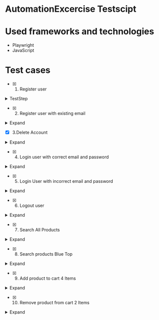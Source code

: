 # AutomationExcercise Testscipt

# Used frameworks and technologies
- Playwright
- JavaScript

# Test cases
- [x] 1. Register user

<details>
<summary>TestStep</summary>

1. Open the browser
2. Navigate to url 'http://automationexercise.com'
3. Click on 'Signup / Login' text
4. Enter name and email address under New User Signup!
5. Click 'Signup' button
6. Fill details: Gernder,Title, Name, Email, Password, Date of birth
7. Select checkbox 'Sign up for our newsletter!'
8. Select checkbox 'Receive special offers from our partners!'
9. Fill details: First name, Last name, Company, Address, Address2, Country, State, City, Zipcode, Mobile Number
10. Click 'Create Account button'
11. Verify title to be "Automation Exercise - Account Created"
12. Click 'Continue' button
13. Verify that 'Logged in as username' is visible

</details>

- [x] 2. Register user with existing email

<details>
<summary>Expand</summary>

1. Open the browser
2. Navigate to url 'http://automationexercise.com'
3. Click on 'Signup / Login' text
4. Enter Existing name and email address
5. Click 'Signup' button

</details>

- [x] 3.Delete Account

<details>
<summary>Expand</summary>

1. Open the browser
2. Navigate to url 'http://automationexercise.com'
3. Click on 'Signup / Login' text
4. Enter Email Address and Password under Login to your account
5. Click 'Login' button
6. Click 'Delete Account' in Navbar

</details>
    
- [x] 4. Login user with correct email and password

<details>
<summary>Expand</summary>

1. Open the browser
2. Navigate to url 'http://automationexercise.com'
3. Click on 'Signup / Login' text
4. Enter Email Address and Password under Login to your account
5. Click 'Login' button

</details>

- [x] 5. Login User with incorrect email and password

<details>
<summary>Expand</summary>

1. Open the browser
2. Navigate to url 'http://automationexercise.com'
3. Click on 'Signup / Login' text
4. Enter Invalid Email Address and Password under Login to your account
5. Click 'Login' button

</details>

- [x] 6. Logout user

<details>
<summary>Expand</summary>

1. Open browser
2. Navigate to url 'http://automationexercise.com/login'
3. Enter correct email address and password
4. Click 'login' button
5. Verify that 'Logged in as username' is visible
6. Click 'Logout' button
7. Verify that user is logged out
   
</details>

- [x] 7. Search All Products

<details>
<summary>Expand</summary>

1. Open the browser
2. Navigate to url 'http://automationexercise.com'
3. Click 'Product' text
4. Click Search icon 
</details>

- [x] 8. Search products Blue Top

<details>
<summary>Expand</summary>
  
1. Open the browser
2. Navigate to url 'http://automationexercise.com'
3. Click 'Product' text
4. Fill details:Search Product
4. Click Search icon 
</details>

- [x] 9. Add product to cart 4 Items

<details>
<summary>Expand</summary>

1. Open the browser
2. Navigate to url 'http://automationexercise.com'
3. Click on 'Signup / Login' text
4. Enter Email Address and Password under Login to your account
5. Click 'Login' button
6. Click 'Product' text
7. Click Add to cart on Blue Top
8. Click Continue Shopping
9. Click Add to cart on Men Tshirt
10. Click Continue Shopping
11. Click Add to cart on Sleeveless Dress
12. Click Continue Shopping
13. Click Add to cart on Stylish Dress
14. Click 'View Cart' text
15. Verify Items in cart
</details>

- [x] 10. Remove product from cart 2 Items
      
<details>
<summary>Expand</summary>

1. Open the browser
2. Navigate to url 'http://automationexercise.com'
3. Click on 'Signup / Login' text
4. Enter Email Address and Password under Login to your account
5. Click 'Cart' text
6. Click 'X' button on Blue Top and Men Tshirt that added to cart

</details>


